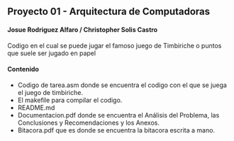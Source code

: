 Proyecto 01 - Arquitectura de Computadoras
--
#### Josue Rodriguez Alfaro / Christopher Solis Castro   

 Codigo en el cual se puede jugar el famoso juego de Timbiriche o puntos que suele ser jugado en papel
 
#### Contenido
* Codigo de tarea.asm donde se encuentra el codigo con el que se juega el juego de timbiriche.
* El makefile para compilar el codigo.
* README.md
* Documentacion.pdf donde se encuentra el Análisis del Problema, las Conclusiones y Recomendaciones y los Anexos.
* Bitacora.pdf que es donde se encuentra la bitacora escrita a mano.